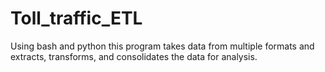 # Toll_traffic_ETL
Using bash and python this program takes data from multiple formats and extracts, transforms, and consolidates the data for analysis.
